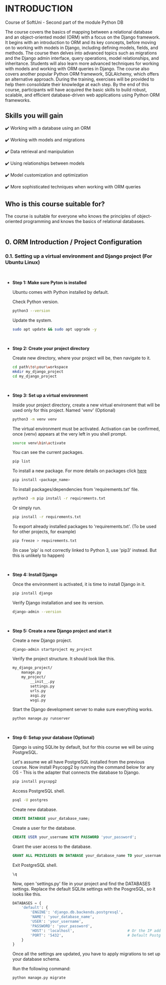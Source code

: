 # INTRODUCTION
Course of SoftUni - Second part of the module Python DB

The course covers the basics of mapping between a relational database and an object-oriented model (ORM) with a focus on the Django framework. It begins with an introduction to ORM and its key concepts, before moving on to working with models in Django, including defining models, fields, and methods. The course then delves into advanced topics such as migrations and the Django admin interface, query operations, model relationships, and inheritance. Students will also learn more advanced techniques for working with models and working with ORM queries in Django. The course also covers another popular Python ORM framework, SQLAlchemy, which offers an alternative approach. During the training, exercises will be provided to help them consolidate their knowledge at each step. By the end of this course, participants will have acquired the basic skills to build robust, scalable, and efficient database-driven web applications using Python ORM frameworks.

## Skills you will gain

:heavy_check_mark: Working with a database using an ORM

:heavy_check_mark: Working with models and migrations

:heavy_check_mark: Data retrieval and manipulation

:heavy_check_mark: Using relationships between models

:heavy_check_mark: Model customization and optimization

:heavy_check_mark: More sophisticated techniques when working with ORM queries


## Who is this course suitable for?

The course is suitable for everyone who knows the principles of object-oriented programming and knows the basics of relational databases.
<br/>
<br/>

## 0. ORM Introduction / Project Configuration
### 0.1. Setting up a virtual environment and Django project (For Ubuntu Linux)
<br>

- **Step 1: Make sure Pyton is installed**

    Ubuntu comes with Python installed by default.

    Check Python version.
    ```bash
    python3 --version
    ```
    Update the system.
    ```bash
    sudo apt update && sudo apt upgrade -y
    ```
    <br>

- **Step 2: Create your project directory**

    Create new directory, where your project will be, then navigate to it.
    ```bash
    cd path\to\your\workspace
    mkdir my_django_project
    cd my_django_project
    ```
    <br>

- **Step 3: Set up a virtual environment**

    Inside your project directory, create a new virtual environemt that will be used only for this project. Named 'venv' (Optional)
    ```bash
    python3 -m venv venv
    ```
    The virtual environment must be activated. Activation can be confirmed, once (venv) appears at the very left in you shell prompt.
    ```bash
    source venv\bin\activate
    ```
    You can see the current packages.
    ```bash
    pip list
    ```
    To install a new package. For more details on packages click [here](https://packaging.python.org/en/latest/tutorials/installing-packages/)
    ```bash
    pip install <package_name>
    ```
    To install packages/dependencies from 'requirements.txt' file.
    ```bash
    python3 -m pip install -r requirements.txt
    ```
    Or simply run.
    ```bash
    pip install -r requirements.txt
    ```
    To export already installed packages to 'requirements.txt'. (To be used for other projects, for example)
    ```bash
    pip freeze > requirements.txt
    ```
    (In case 'pip' is not correctly linked to Python 3, use 'pip3' instead. But this is unlikely to happen)
  
    <br>

- **Step 4: Install Django**

    Once the environment is activated, it is time to install Django in it.
    ```bash
    pip install django
    ```
    Verify Django installation and see its version.
    ```bash
    django-admin --version
    ```
    <br>

- **Step 5: Create a new Django project and start it**

    Create a new Django project.
    ```bash
    django-admin startproject my_project
    ```
    Verify the project structure. It should look like this.
    ```markdown
    my_django_project/
        manage.py
        my_project/
            __init__.py
            settings.py
            urls.py
            asgi.py
            wsgi.py
    ```
    Start the Django development server to make sure everything works.
    ```bash
    python manage.py runserver
    ```
    <br>

- **Step 6: Setup your database (Optional)**

    Django is using SQLite by default, but for this course we will be using PostgreSQL.
    
    Let's assume we all have PostgreSQL installed from the previous course. Now install Psycopg2 by running the command below for any OS - This is the adapter that connects the database to Django.
    ```bash
    pip install psycopg2
    ```
    Access PostgreSQL shell.
    ```bash
    psql -U postgres
    ```
    Create new database.
    ```SQL
    CREATE DATABASE your_database_name;
    ```
    Create a user for the database.
    ```SQL
    CREATE USER your_username WITH PASSWORD 'your_password';
    ```
    Grant the user access to the database.
    ```SQL
    GRANT ALL PRIVILEGES ON DATABASE your_database_name TO your_username;
    ```
    Exit PostgreSQL shell.
    ```SQL
    \q
    ```
    Now, open 'settings.py' file in your project and find the DATABASES settings. Replace the default SQLite settings with the PosgreSQL, so it looks like this.
    ```Python
    DATABASES = {
        'default': {
            'ENGINE': 'django.db.backends.postgresql',
            'NAME': 'your_database_name',
            'USER': 'your_username',
            'PASSWORD': 'your_password',
            'HOST': 'localhost',                        # Or the IP address of your PostgreSQL server
            'PORT': '5432',                             # Default PostgreSQL port
        }
    }
    ```
    Once all the settings are updated, you have to apply migrations to set up your database schema.
    
    Run the following command:
    ```bash
    python manage.py migrate
    ```
    <br>
